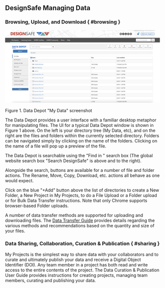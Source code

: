 ## DesignSafe Managing Data

### Browsing, Upload, and Download { #browsing }

![Figure 1. Data Depot](./imgs/datadepotfigure.jpg)

Figure 1. Data Depot "My Data" screenshot

The Data Depot provides a user interface with a familiar desktop metaphor for manipulating files. The UI for a typical Data Depot window is shown in Figure 1 above. On the left is your directory tree (My Data, etc), and on the right are the files and folders within the currently selected directory. Folders can be navigated simply by clicking on the name of the folders. Clicking on the name of a file will pop up a preview of the file.

The Data Depot is searchable using the "Find in <DirectoryName>" search box  (The global website search box "Search DesignSafe" is above and to the right).

Alongside the search, buttons are available for a number of file and folder actions. The Rename, Move, Copy, Download, etc. actions all behave as one would expect.

Click on the blue "+Add" button above the list of directories to create a New Folder, a New Project in My Projects, to do a File Upload or a Folder upload or for Bulk Data Transfer instructions. Note that only Chrome supports browser-based Folder uploads.

A number of data transfer methods are supported for uploading and downloading files. The [Data Transfer Guide](/user-guide/managingdata/datatransfer/) provides details regarding the various methods and recommendations based on the quantity and size of your files.

### Data Sharing, Collaboration, Curation & Publication { #sharing }

My Projects is the simplest way to share data with your collaborators and to curate and ultimately publish your data and receive a Digital Object Identifier (DOI). Any team member in a project has both read and write access to the entire contents of the project. The Data Curation & Publication User Guide provides instructions for creating projects, managing team members, curating and publishing your data.
